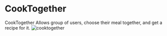 # CookTogether
CookTogether Allows group of users, choose their meal together, and get a recipe for it.
![cooktogether](https://user-images.githubusercontent.com/26255190/169795006-cc1db037-f4bd-4b3d-a875-74659aa6534b.png)
